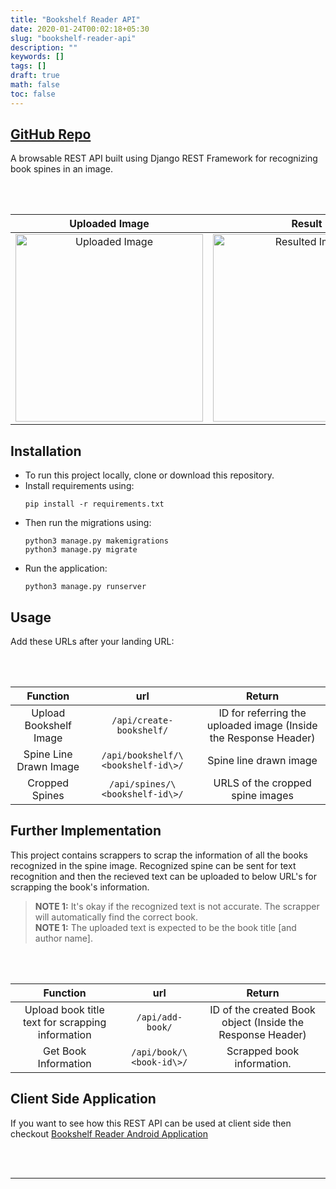 ```yaml
---
title: "Bookshelf Reader API"
date: 2020-01-24T00:02:18+05:30
slug: "bookshelf-reader-api"
description: ""
keywords: []
tags: []
draft: true
math: false
toc: false
---
```


<h2><a href="https://github.com/LakshyaKhatri/Bookshelf-Reader-API/" target="_blank">GitHub Repo</a></h2>

A browsable REST API built using Django REST Framework for recognizing book spines in an image.

<br>
<br>

Uploaded Image        | Result
:--------------------:|:---------------------------:
<img src="https://raw.githubusercontent.com/LakshyaKhatri/Bookshelf-Reader-API/master/assets/spines.jpg" alt="Uploaded Image" width="300" />|<img src="https://raw.githubusercontent.com/LakshyaKhatri/Bookshelf-Reader-API/master/assets/drawn_spines.jpeg" alt="Resulted Image" width="300" />

## Installation
* To run this project locally, clone or download this repository.
* Install requirements using:
    ```
    pip install -r requirements.txt
    ```
* Then run the migrations using:
    ```
    python3 manage.py makemigrations  
    python3 manage.py migrate
    ```
* Run the application:
    ```
    python3 manage.py runserver
    ```

## Usage
Add these URLs after your landing URL:

<br>
<br>

Function                | url                    | Return  
:----------------------:|:----------------------:|:----------------------------------------------------:  
Upload Bookshelf Image  | `/api/create-bookshelf/` | ID for referring the uploaded image (Inside the Response Header)  
Spine Line Drawn Image  | `/api/bookshelf/\<bookshelf-id\>/` | Spine line drawn image
Cropped Spines          | `/api/spines/\<bookshelf-id\>/` | URLS of the cropped spine images

## Further Implementation

This project contains scrappers to scrap the information of all the books recognized in the spine image. Recognized spine can be sent for text recognition and then the recieved text can be uploaded to below URL's for scrapping the book's information.

> **NOTE 1:** It's okay if the recognized text is not accurate. The scrapper will automatically find the correct book.  
> **NOTE 1:** The uploaded text is expected to be the book title \[and author name\].

<br>
<br>

Function                | url                    | Return  
:----------------------:|:----------------------:|:----------------------------------------------------:  
Upload book title text for scrapping information  | `/api/add-book/` | ID of the created Book object (Inside the Response Header)
Get Book Information | `/api/book/\<book-id\>/` | Scrapped book information.

## Client Side Application
If you want to see how this REST API can be used at client side then checkout <a href="https://github.com/LakshyaKhatri/Bookshelf-Reader" target="_blank">Bookshelf Reader Android Application</a>

<br>
<br>

-----------------------------------------------------------